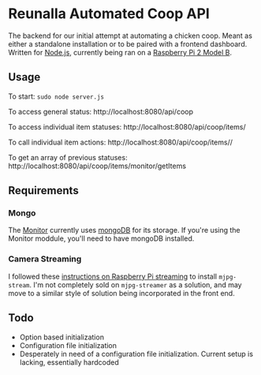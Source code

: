 
# Reunalla Automated Coop API

The backend for our initial attempt at automating a chicken coop. Meant as either a standalone installation or to be paired with a frontend dashboard. Written for [Node.js](https://nodejs.org/), currently being ran on a [Raspberry Pi 2 Model B](https://www.raspberrypi.org/products/raspberry-pi-2-model-b/).


## Usage

To start:
`sudo node server.js`

To access general status:
http://localhost:8080/api/coop

To access individual item statuses:
http://localhost:8080/api/coop/items/<ITEM NAME>

To call individual item actions:
http://localhost:8080/api/coop/items/<ITEM NAME>/<ACTION>

To get an array of previous statuses:
http://localhost:8080/api/coop/items/monitor/getItems


## Requirements

### Mongo
The [Monitor](monitor.js) currently uses [mongoDB](https://www.mongodb.com/) for its storage. If you're using the Monitor moddule, you'll need to have mongoDB installed.

### Camera Streaming
I followed these [instructions on Raspberry Pi streaming](http://blog.cudmore.io/post/2015/03/15/Installing-mjpg-streamer-on-a-raspberry-pi/) to install `mjpg-stream`. I'm not completely sold on `mjpg-streamer` as a solution, and may move to a similar style of solution being incorporated in the front end.


## Todo

* Option based initialization
* Configuration file initialization
 * Desperately in need of a configuration file initialization. Current setup is lacking, essentially hardcoded